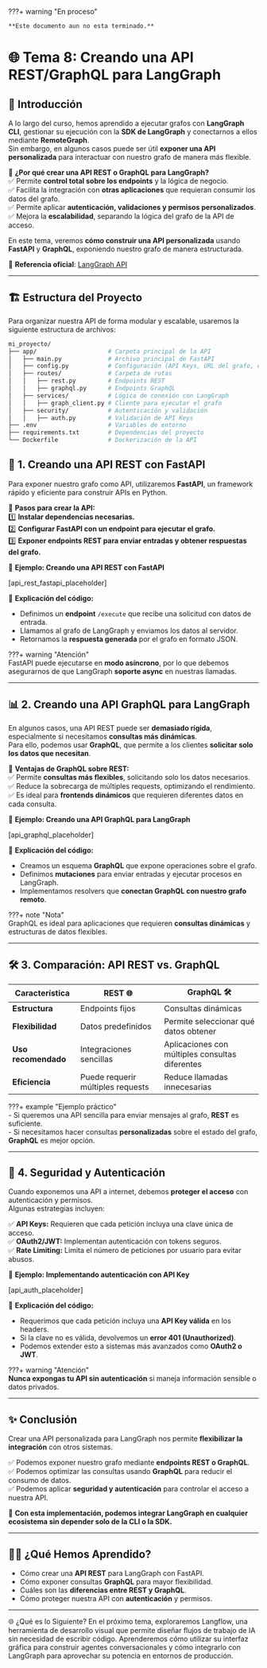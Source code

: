 ???+ warning "En proceso"

    **Este documento aun no esta terminado.**


# 🌐 Tema 8: Creando una API REST/GraphQL para LangGraph  

## 🌟 Introducción  

A lo largo del curso, hemos aprendido a ejecutar grafos con **LangGraph CLI**, gestionar su ejecución con la **SDK de LangGraph** y conectarnos a ellos mediante **RemoteGraph**.  
Sin embargo, en algunos casos puede ser útil **exponer una API personalizada** para interactuar con nuestro grafo de manera más flexible.  

📌 **¿Por qué crear una API REST o GraphQL para LangGraph?**  
✅ Permite **control total sobre los endpoints** y la lógica de negocio.  
✅ Facilita la integración con **otras aplicaciones** que requieran consumir los datos del grafo.  
✅ Permite aplicar **autenticación, validaciones y permisos personalizados**.  
✅ Mejora la **escalabilidad**, separando la lógica del grafo de la API de acceso.  

En este tema, veremos **cómo construir una API personalizada** usando **FastAPI** y **GraphQL**, exponiendo nuestro grafo de manera estructurada.  

🔗 **Referencia oficial**: [LangGraph API](https://langchain-ai.github.io/langgraph/how-tos/deploy-self-hosted/)  

---

## 🏗️ **Estructura del Proyecto**  

Para organizar nuestra API de forma modular y escalable, usaremos la siguiente estructura de archivos:  

```bash
mi_proyecto/
├── app/                    # Carpeta principal de la API
│   ├── main.py             # Archivo principal de FastAPI
│   ├── config.py           # Configuración (API Keys, URL del grafo, etc.)
│   ├── routes/             # Carpeta de rutas
│   │   ├── rest.py         # Endpoints REST
│   │   ├── graphql.py      # Endpoints GraphQL
│   ├── services/           # Lógica de conexión con LangGraph
│   │   ├── graph_client.py # Cliente para ejecutar el grafo
│   ├── security/           # Autenticación y validación
│   │   ├── auth.py         # Validación de API Keys
├── .env                    # Variables de entorno
├── requirements.txt        # Dependencias del proyecto
└── Dockerfile              # Dockerización de la API
```

## 🚀 1. Creando una API REST con FastAPI  

Para exponer nuestro grafo como API, utilizaremos **FastAPI**, un framework rápido y eficiente para construir APIs en Python.  

📌 **Pasos para crear la API:**  
1️⃣ **Instalar dependencias necesarias.**  
2️⃣ **Configurar FastAPI con un endpoint para ejecutar el grafo.**  
3️⃣ **Exponer endpoints REST para enviar entradas y obtener respuestas del grafo.**  



📌 **Ejemplo: Creando una API REST con FastAPI**  

[api_rest_fastapi_placeholder]  

🔹 **Explicación del código:**  
- Definimos un **endpoint** `/execute` que recibe una solicitud con datos de entrada.  
- Llamamos al grafo de LangGraph y enviamos los datos al servidor.  
- Retornamos la **respuesta generada** por el grafo en formato JSON.  

???+ warning "Atención"  
    FastAPI puede ejecutarse en **modo asíncrono**, por lo que debemos asegurarnos de que LangGraph **soporte async** en nuestras llamadas.  

---

## 📊 2. Creando una API GraphQL para LangGraph  

En algunos casos, una API REST puede ser **demasiado rígida**, especialmente si necesitamos **consultas más dinámicas**.  
Para ello, podemos usar **GraphQL**, que permite a los clientes **solicitar solo los datos que necesitan**.  

📌 **Ventajas de GraphQL sobre REST:**  
✅ Permite **consultas más flexibles**, solicitando solo los datos necesarios.  
✅ Reduce la sobrecarga de múltiples requests, optimizando el rendimiento.  
✅ Es ideal para **frontends dinámicos** que requieren diferentes datos en cada consulta.  

📌 **Ejemplo: Creando una API GraphQL para LangGraph**  

[api_graphql_placeholder]  

🔹 **Explicación del código:**  
- Creamos un esquema **GraphQL** que expone operaciones sobre el grafo.  
- Definimos **mutaciones** para enviar entradas y ejecutar procesos en LangGraph.  
- Implementamos resolvers que **conectan GraphQL con nuestro grafo remoto**.  

???+ note "Nota"  
    GraphQL es ideal para aplicaciones que requieren **consultas dinámicas** y estructuras de datos flexibles.  

---

## 🛠️ 3. Comparación: API REST vs. GraphQL  

| **Característica**  | **REST** 🌐 | **GraphQL** 🛠️ |
|---------------------|------------|----------------|
| **Estructura**     | Endpoints fijos | Consultas dinámicas |
| **Flexibilidad**   | Datos predefinidos | Permite seleccionar qué datos obtener |
| **Uso recomendado** | Integraciones sencillas | Aplicaciones con múltiples consultas diferentes |
| **Eficiencia**     | Puede requerir múltiples requests | Reduce llamadas innecesarias |

???+ example "Ejemplo práctico"  
    - Si queremos una API sencilla para enviar mensajes al grafo, **REST** es suficiente.  
    - Si necesitamos hacer consultas **personalizadas** sobre el estado del grafo, **GraphQL** es mejor opción.  

---

## 🔐 4. Seguridad y Autenticación  

Cuando exponemos una API a internet, debemos **proteger el acceso** con autenticación y permisos.  
Algunas estrategias incluyen:  

✅ **API Keys:** Requieren que cada petición incluya una clave única de acceso.  
✅ **OAuth2/JWT:** Implementan autenticación con tokens seguros.  
✅ **Rate Limiting:** Limita el número de peticiones por usuario para evitar abusos.  

📌 **Ejemplo: Implementando autenticación con API Key**  

[api_auth_placeholder]  

🔹 **Explicación del código:**  
- Requerimos que cada petición incluya una **API Key válida** en los headers.  
- Si la clave no es válida, devolvemos un **error 401 (Unauthorized)**.  
- Podemos extender esto a sistemas más avanzados como **OAuth2 o JWT**.  

???+ warning "Atención"  
    **Nunca expongas tu API sin autenticación** si maneja información sensible o datos privados.  

---

## ✨ **Conclusión**  

Crear una API personalizada para LangGraph nos permite **flexibilizar la integración** con otros sistemas.  

✅ Podemos exponer nuestro grafo mediante **endpoints REST o GraphQL**.  
✅ Podemos optimizar las consultas usando **GraphQL** para reducir el consumo de datos.  
✅ Podemos aplicar **seguridad y autenticación** para controlar el acceso a nuestra API.  

🚀 **Con esta implementación, podemos integrar LangGraph en cualquier ecosistema sin depender solo de la CLI o la SDK.**  

---

## 🧑‍🏫 **¿Qué Hemos Aprendido?**  

- Cómo crear una **API REST** para LangGraph con FastAPI.  
- Cómo exponer consultas **GraphQL** para mayor flexibilidad.  
- Cuáles son las **diferencias entre REST y GraphQL**.  
- Cómo proteger nuestra API con **autenticación** y permisos.  

---

🌐 ¿Qué es lo Siguiente?
En el próximo tema, exploraremos Langflow, una herramienta de desarrollo visual que permite diseñar flujos de trabajo de IA sin necesidad de escribir código.
Aprenderemos cómo utilizar su interfaz gráfica para construir agentes conversacionales y cómo integrarlo con LangGraph para aprovechar su potencia en entornos de producción.
